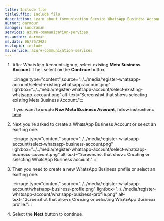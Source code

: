 ```yaml
---
title: Include file
titleSuffix: Include file
description: Learn about Communication Service WhatsApp Business Accounts concepts.
author: darmour
manager: sundraman
services: azure-communication-services
ms.author: darmour
ms.date: 06/26/2023
ms.topic: include
ms.service: azure-communication-services
---
```


 1. After WhatsApp Account signup, select existing **Meta Business Account**. Then select on the **Continue** button.

    :::image type="content" source="../../media/register-whatsapp-account/select-existing-whatsapp-account.png" lightbox="../../media/register-whatsapp-account/select-existing-whatsapp-account.png" alt-text="Screenshot that shows selecting existing Meta Business Account.":::

    If you want to create **New Meta Business Account**, follow instructions [here](#create-new-meta-business-account).

2. Next you're asked to create a WhatsApp Business Account or select an existing one.

    :::image type="content" source="../../media/register-whatsapp-account/select-whatsapp-business-account.png" lightbox="../../media/register-whatsapp-account/select-whatsapp-business-account.png" alt-text="Screenshot that shows Creating or selecting WhatsApp Business account.":::

3. Then you need to create a new WhatsApp Business profile or select an existing one.

    :::image type="content" source="../../media/register-whatsapp-account/whatsapp-business-profile.png" lightbox="../../media/register-whatsapp-account/whatsapp-business-profile.png" alt-text="Screenshot that shows Creating or selecting WhatsApp Business profile.":::

4. Select the **Next** button to continue.
